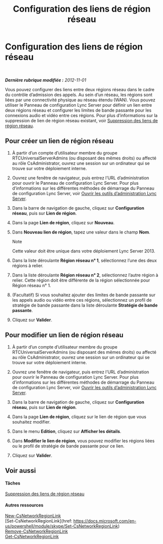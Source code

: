 ﻿---
title: Configuration des liens de région réseau
TOCTitle: Configuration des liens de région réseau
ms:assetid: 952bc93e-e6aa-4539-85c7-2b15f14eb382
ms:mtpsurl: https://technet.microsoft.com/fr-fr/library/Gg182551(v=OCS.15)
ms:contentKeyID: 49298114
ms.date: 05/20/2016
mtps_version: v=OCS.15
ms.translationtype: HT
---

# Configuration des liens de région réseau

 

_**Dernière rubrique modifiée :** 2012-11-01_

Vous pouvez configurer des liens entre deux régions réseau dans le cadre du contrôle d’admission des appels. Au sein d’un réseau, les régions sont liées par une connectivité physique au réseau étendu (WAN). Vous pouvez utiliser le Panneau de configuration Lync Server pour définir un lien entre deux régions réseau et configurer les limites de bande passante pour les connexions audio et vidéo entre ces régions. Pour plus d’informations sur la suppression de lien de région réseau existant, voir [Suppression des liens de région réseau](lync-server-2013-deleting-network-region-links.md).

## Pour créer un lien de région réseau

1.  À partir d’un compte d’utilisateur membre du groupe RTCUniversalServerAdmins (ou disposant des mêmes droits) ou affecté au rôle CsAdministrator, ouvrez une session sur un ordinateur qui se trouve sur votre déploiement interne.

2.  Ouvrez une fenêtre de navigateur, puis entrez l’URL d’administration pour ouvrir le Panneau de configuration Lync Server. Pour plus d’informations sur les différentes méthodes de démarrage du Panneau de configuration Lync Server, voir [Ouvrir les outils d’administration Lync Server](lync-server-2013-open-lync-server-administrative-tools.md).

3.  Dans la barre de navigation de gauche, cliquez sur **Configuration réseau**, puis sur **Lien de région**.

4.  Dans la page **Lien de région**, cliquez sur **Nouveau**.

5.  Dans **Nouveau lien de région**, tapez une valeur dans le champ **Nom**.
    
    > [!note]  
    > Cette valeur doit être unique dans votre déploiement Lync Server 2013.

6.  Dans la liste déroulante **Région réseau n° 1**, sélectionnez l’une des deux régions à relier.

7.  Dans la liste déroulante **Région réseau n° 2**, sélectionnez l’autre région à relier. Cette région doit être différente de la région sélectionnée pour Région réseau n° 1.

8.  (Facultatif) Si vous souhaitez ajouter des limites de bande passante sur les appels audio ou vidéo entre ces régions, sélectionnez un profil de stratégie de bande passante dans la liste déroulante **Stratégie de bande passante**.

9.  Cliquez sur **Valider**.

## Pour modifier un lien de région réseau

1.  À partir d’un compte d’utilisateur membre du groupe RTCUniversalServerAdmins (ou disposant des mêmes droits) ou affecté au rôle CsAdministrator, ouvrez une session sur un ordinateur qui se trouve sur votre déploiement interne.

2.  Ouvrez une fenêtre de navigateur, puis entrez l’URL d’administration pour ouvrir le Panneau de configuration Lync Server. Pour plus d’informations sur les différentes méthodes de démarrage du Panneau de configuration Lync Server, voir [Ouvrir les outils d’administration Lync Server](lync-server-2013-open-lync-server-administrative-tools.md).

3.  Dans la barre de navigation de gauche, cliquez sur **Configuration réseau**, puis sur **Lien de région**.

4.  Dans la page **Lien de région**, cliquez sur le lien de région que vous souhaitez modifier.

5.  Dans le menu **Edition**, cliquez sur **Afficher les détails**.

6.  Dans **Modifier le lien de région**, vous pouvez modifier les régions liées ou le profil de stratégie de bande passante pour ce lien.

7.  Cliquez sur **Valider**.

## Voir aussi

#### Tâches

[Suppression des liens de région réseau](lync-server-2013-deleting-network-region-links.md)  

#### Autres ressources

[New-CsNetworkRegionLink](https://docs.microsoft.com/en-us/powershell/module/skype/New-CsNetworkRegionLink)  
[Set-CsNetworkRegionLink](href: https://docs.microsoft.com/en-us/powershell/module/skype/Set-CsNetworkRegionLink)  
[Remove-CsNetworkRegionLink](https://docs.microsoft.com/en-us/powershell/module/skype/Remove-CsNetworkRegionLink)  
[Get-CsNetworkRegionLink](https://docs.microsoft.com/en-us/powershell/module/skype/Get-CsNetworkRegionLink)

